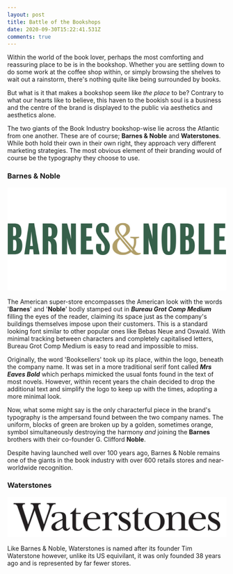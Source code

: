 ```yaml
---
layout: post
title: Battle of the Bookshops
date: 2020-09-30T15:22:41.531Z
comments: true
---
```

Within the world of the book lover, perhaps the most comforting and reassuring place to be is in the bookshop. Whether you are settling down to do some work at the coffee shop within, or simply browsing the shelves to wait out a rainstorm, there's nothing quite like being surrounded by books.

But what is it that makes a bookshop seem like *the* *place* to be? Contrary to what our hearts like to believe, this haven to the bookish soul is a business and the centre of the brand is displayed to the public via aesthetics and aesthetics alone.

The two giants of the Book Industry bookshop-wise lie across the Atlantic from one another. These are of course; **Barnes & Noble** and **Waterstones**. While both hold their own in their own right, they approach very different marketing strategies. The most obvious element of their branding would of course be the typography they choose to use.

### Barnes & Noble

![](../uploads/barnes-noble_-logo_553x260_v1.png)

The American super-store encompasses the American look with the words '**Barnes**' and '**Noble**' bodly stamped out in ***Bureau Grot Comp Medium*** filling the eyes of the reader, claiming its space just as the company's buildings themselves impose upon their customers. This is a standard looking font similar to other popular ones like Bebas Neue and Oswald. With minimal tracking between characters and completely capitalised letters, Bureau Grot Comp Medium is easy to read and impossible to miss.

Originally, the word 'Booksellers' took up its place, within the logo, beneath the company name. It was set in a more traditional serif font called ***Mrs Eaves Bold*** which perhaps mimicked the usual fonts found in the text of most novels. However, within recent years the chain decided to drop the additional text and simplify the logo to keep up with the times, adopting a more minimal look. 

Now, what some might say is the only characterful piece in the brand's typography is the ampersand found between the two company names. The uniform, blocks of green are broken up by a golden, sometimes orange, symbol simultaneously destroying the harmony *and* joining the **Barnes** brothers with their co-founder G. Clifford **Noble**.

Despite having launched well over 100 years ago, Barnes & Noble remains one of the giants in the book industry with over 600 retails stores and near-worldwide recognition.

### Waterstones

![](../uploads/waterstones_com_logo.png)

Like Barnes & Noble, Waterstones is named after its founder Tim Waterstone however, unlike its US equivilant, it was only founded 38 years ago and is represented by far fewer stores.